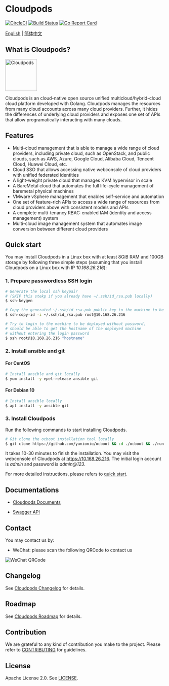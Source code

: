 # Cloudpods

[![CircleCI](https://circleci.com/gh/yunionio/cloudpods.svg?style=svg)](https://circleci.com/gh/yunionio/cloudpods)
[![Build Status](https://travis-ci.com/yunionio/cloudpods.svg?branch=master)](https://travis-ci.com/yunionio/cloudpods/branches)
[![Go Report Card](https://goreportcard.com/badge/github.com/yunionio/cloudpods)](https://goreportcard.com/report/github.com/yunionio/cloudpods)

[English](./README.md) | [简体中文](./README-CN.md)

## What is Cloudpods?

<img src="https://docs.yunion.io/images/cloudpods_logo_green.png" alt="Cloudpods" height="100">

Cloudpods is an cloud-native open source unified multicloud/hybrid-cloud cloud platform developed with Golang. Cloudpods manages the resources from many cloud accounts across many cloud providers. Further, it hides the differences of underlying cloud providers and exposes one set of APIs that allow programatically interacting with many clouds.

## Features

* Multi-cloud management that is able to manage a wide range of cloud providers, including private cloud, such as OpenStack, and public clouds, such as AWS, Azure, Google Cloud, Alibaba Cloud, Tencent Cloud, Huawei Cloud, etc.
* Cloud SSO that allows accessing native webconsole of cloud providers with unified federated identities
* A light-weight private cloud that manages KVM hypervisor in scale
* A BareMetal cloud that automates the full life-cycle management of baremetal physical machines
* VMware vSphere management that enables self-service and automation
* One set of feature-rich APIs to access a wide range of resources from cloud providers above with consistent models and APIs
* A complete multi-tenancy RBAC-enabled IAM (identity and access management) system
* Multi-cloud image management system that automates image conversion between different cloud providers

## Quick start

You may install Cloudpods in a Linux box with at least 8GiB RAM and 100GB storage by following three simple steps (assuming that you install Cloudpods on a Linux box with IP *10.168.26.216*):

### 1. Prepare passwordless SSH login

```bash
# Generate the local ssh keypair
# (SKIP this stekp if you already have ~/.ssh/id_rsa.pub locally)
$ ssh-keygen

# Copy the generated ~/.ssh/id_rsa.pub public key to the machine to be deployed
$ ssh-copy-id -i ~/.ssh/id_rsa.pub root@10.168.26.216

# Try to login to the machine to be deployed without password,
# should be able to get the hostname of the deployed machine
# without entering the login password
$ ssh root@10.168.26.216 "hostname"
```

### 2. Install ansible and git

#### For CentOS

```bash
# Install ansible and git locally
$ yum install -y epel-release ansible git
```

#### For Debian 10

```bash
# Install ansible locally
$ apt install -y ansible git
```

### 3. Install Cloudpods

Run the following commands to start installing Cloudpods.

```bash
# Git clone the ocboot installation tool locally
$ git clone https://github.com/yunionio/ocboot && cd ./ocboot && ./run.py 10.168.26.216
```

It takes 10-30 minutes to finish the installation. You may visit the webconsole of Cloudpods at https://10.168.26.216. The initial login account is *admin* and password is *admin@123*.

For more detailed instructions, please refers to [quick start](https://docs.yunion.io/en/docs/quickstart/).

## Documentations

* [Cloudpods Documents](https://docs.yunion.io/en)

* [Swagger API](https://docs.yunion.io/en/docs/swagger/)

## Contact

You may contact us by:

* WeChat: please scan the following QRCode to contact us

<img src="https://docs.yunion.io/images/skillcode.png" alt="WeChat QRCode">

## Changelog

See [Cloudpods Changelog](https://docs.yunion.io/en/docs/changelog/) for details.

## Roadmap

See [Cloudpods Roadmap](https://docs.yunion.io/en/docs/roadmap/) for details.

## Contribution

We are grateful to any kind of contribution you make to the project. Please refer to [CONTRIBUTING](./CONTRIBUTING.md) for guidelines.

## License

Apache License 2.0. See [LICENSE](./LICENSE).
